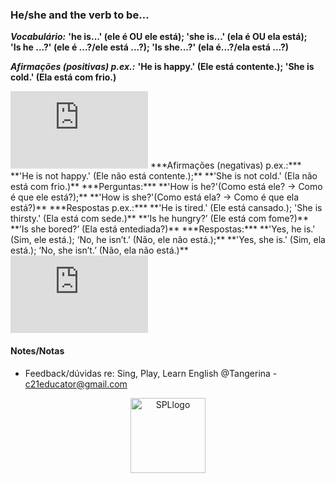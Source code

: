 
### He/she and the verb to be…

***Vocabulário:*** **'he is...' (ele é OU ele está); 'she is...' (ela é OU ela está);**  
**'Is he ...?' (ele é ...?/ele está ...?); 'Is she...?' (ela é...?/ela está ...?)**  

***Afirmações (positivas) p.ex.:*** **'He is happy.' (Ele está contente.); 'She is cold.' (Ela está com frio.)**  
<iframe width="220" height="124" src="https://www.youtube.com/embed/yeTnlW2Y4b4?start=29&end=125" title="YouTube video player" frameborder="0" allow="accelerometer; autoplay; clipboard-write; encrypted-media; gyroscope; picture-in-picture; web-share" allowfullscreen></iframe>  
***Afirmações (negativas) p.ex.:*** **'He is not happy.' (Ele não está contente.);**  
**'She is not cold.' (Ela não está com frio.)**   
***Perguntas:***   
**'How is he?'(Como está ele? -> Como é que ele está?);**   
**'How is she?'(Como está ela? -> Como é que ela está?)**   
***Respostas p.ex.:*** **'He is tired.' (Ele está cansado.); 'She is thirsty.' (Ela está com sede.)**    
**’Is he hungry?’ (Ele está com fome?)**   
**’Is she bored?’ (Ela está entediada?)**  
***Respostas:*** **'Yes, he is.' (Sim, ele está.); ‘No, he isn’t.’ (Não, ele não está.);**
**'Yes, she is.' (Sim, ela está.); ‘No, she isn’t.’ (Não, ela não está.)**    
<iframe width="220" height="124" src="https://www.youtube.com/embed/f8Xs9GziCek" title="YouTube video player" frameborder="0" allow="accelerometer; autoplay; clipboard-write; encrypted-media; gyroscope; picture-in-picture; web-share" allowfullscreen></iframe> 

#### Notes/Notas
* Feedback/dúvidas re: Sing, Play, Learn English @Tangerina - c21educator@gmail.com  
<p align="center">
<img width="120" src="https://1blockatatime.github.io/English/images2/spl_logo.png" alt="SPLlogo">
</p>

